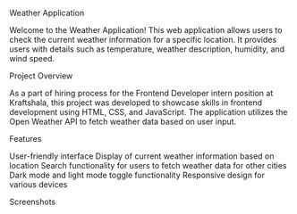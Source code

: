 Weather Application

Welcome to the Weather Application! This web application allows users to check the current weather information for a specific location. It provides users with details such as temperature, weather description, humidity, and wind speed.

Project Overview

As a part of hiring process for the Frontend Developer intern position at Kraftshala, this project was developed to showcase skills in frontend development using HTML, CSS, and JavaScript. The application utilizes the Open Weather API to fetch weather data based on user input.

Features

User-friendly interface
Display of current weather information based on location
Search functionality for users to fetch weather data for other cities
Dark mode and light mode toggle functionality
Responsive design for various devices


Screenshots
